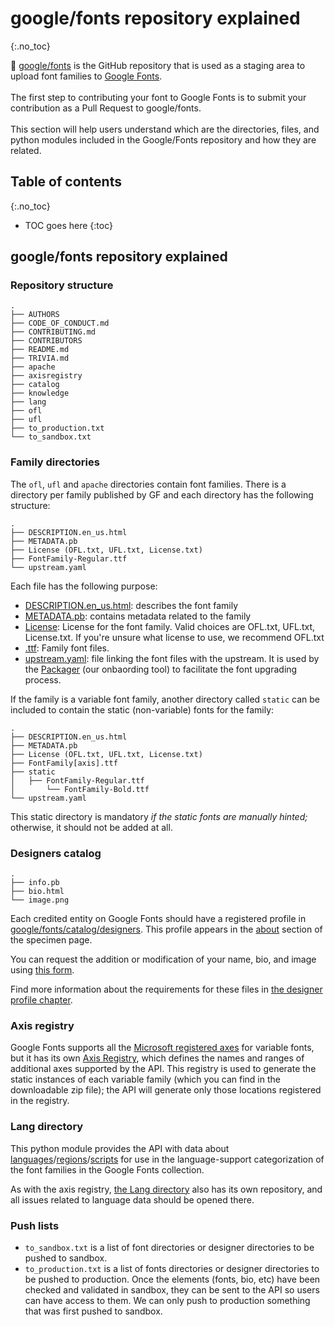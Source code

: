 <link href="style.css" rel="stylesheet">

# google/fonts repository explained
{:.no_toc}

<div class="callout">

🦉 <a href="https://github.com/google/fonts">google/fonts</a> is the GitHub repository that is used as a staging area to upload font families to <a href="https://fonts.google.com/">Google Fonts</a>. 
<br><br>
The first step to contributing your font to Google Fonts is to submit your contribution as a Pull Request to google/fonts.
<br><br>
This section will help users understand which are the directories, files, and python modules included in the Google/Fonts repository and how they are related.

</div>

## Table of contents
{:.no_toc}
* TOC goes here
{:toc}

## google/fonts repository explained

### Repository structure

``` code
.
├── AUTHORS
├── CODE_OF_CONDUCT.md
├── CONTRIBUTING.md
├── CONTRIBUTORS
├── README.md
├── TRIVIA.md
├── apache
├── axisregistry
├── catalog
├── knowledge
├── lang
├── ofl
├── ufl
├── to_production.txt
└── to_sandbox.txt
```

### Family directories

The `ofl`, `ufl` and `apache` directories contain font families. There is a directory per family published by GF and each directory has the following structure:

``` code
.
├── DESCRIPTION.en_us.html
├── METADATA.pb
├── License (OFL.txt, UFL.txt, License.txt)
├── FontFamily-Regular.ttf
└── upstream.yaml
```

Each file has the following purpose:

-   [DESCRIPTION.en_us.html](description.md): describes the font family
-   [METADATA.pb](metadata.md): contains metadata related to the family
-   [License](license-file.md): License for the font family. Valid choices are OFL.txt, UFL.txt, License.txt. If you're unsure what license to use, we recommend OFL.txt
-   [.ttf](requirements.md): Family font files.
-   [upstream.yaml](package.md): file linking the font files with the upstream. It is used by the [Packager](package.md) (our onbaording tool) to facilitate the font upgrading process.

If the family is a variable font family, another directory called `static` can be included to contain the static (non-variable) fonts for the family:

``` code
.
├── DESCRIPTION.en_us.html
├── METADATA.pb
├── License (OFL.txt, UFL.txt, License.txt)
├── FontFamily[axis].ttf
├── static
│   ├── FontFamily-Regular.ttf
│       └── FontFamily-Bold.ttf
└── upstream.yaml
```

This static directory is mandatory *if the static fonts are manually hinted;* otherwise, it should not be added at all.

### Designers catalog

``` code
.
├── info.pb
├── bio.html
└── image.png
```

Each credited entity on Google Fonts should have a registered profile in [google/fonts/catalog/designers](https://github.com/google/fonts/tree/main/catalog/designers). This profile appears in the [about](https://fonts.google.com/specimen/Praise?sort=date#about) section of the specimen page.

You can request the addition or modification of your name, bio, and image using [this form](https://docs.google.com/forms/d/e/1FAIpQLSeMwHN8J213ZaxHrr5lHCrX56HY_NjGrWB8o604g98YxuMrdA/viewform).

Find more information about the requirements for these files in [the designer profile chapter](profile.md).

### Axis registry

Google Fonts supports all the [Microsoft registered axes](https://docs.microsoft.com/en-us/typography/opentype/spec/dvaraxisreg) for variable fonts, but it has its own [Axis Registry](https://github.com/googlefonts/axisregistry), which defines the names and ranges of additional axes supported by the API. This registry is used to generate the static instances of each variable family (which you can find in the downloadable zip file); the API will generate only those locations registered in the registry.

### Lang directory

This python module provides the API with data about [languages](https://github.com/felipesanches/gflanguages/tree/main/Lib/gflanguages/data/languages)/[regions](https://github.com/felipesanches/gflanguages/tree/main/Lib/gflanguages/data/regions)/[scripts](https://github.com/felipesanches/gflanguages/tree/main/Lib/gflanguages/data/scripts) for use in the language-support categorization of the font families in the Google Fonts collection.

As with the axis registry, [the Lang directory](https://github.com/googlefonts/lang) also has its own repository, and all issues related to language data should be opened there.

### Push lists

-   `to_sandbox.txt` is a list of font directories or designer directories to be pushed to sandbox.
-   `to_production.txt` is a list of fonts directories or designer directories to be pushed to production. Once the elements (fonts, bio, etc) have been checked and validated in sandbox, they can be sent to the API so users can have access to them. We can only push to production something that was first pushed to sandbox.
